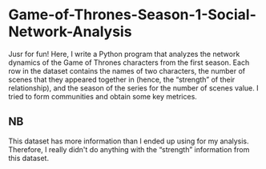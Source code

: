# Game-of-Thrones-Season-1-Social-Network-Analysis

Jusr for fun! Here, I write a Python program that analyzes the network dynamics of the Game of Thrones characters from the first season. Each row in the dataset contains the names of two characters, the number of scenes that they appeared together in (hence, the “strength” of their relationship), and the season of the series for the number of scenes value. I tried to form communities and obtain some key metrices.

## NB
This dataset has more information than I ended up using for my analysis. Therefore, I really didn't do anything with the “strength” information from this dataset.
